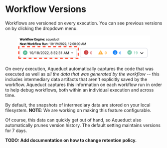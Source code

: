 # Workflow Versions

Workflows are versioned on every execution. You can see previous versions on by clicking the dropdown menu.

<figure><img src="../.gitbook/assets/image (5).png" alt=""><figcaption></figcaption></figure>

On every execution, Aqueduct automatically captures the code that was executed as well as _all the data that was generated by the workflow_ -- this includes intermediary data artifacts that aren't explicitly saved by the workflow. Aqueduct captures this information on each workflow run in order to help debug workflows, both within an individual execution and across time.&#x20;

By default, the snapshots of intermediary data are stored on your local filesystem. **NOTE**: We are working on making this feature configurable.

Of course, this data can quickly get out of hand, so Aqueduct also automatically prunes version history. The default setting maintains versions for 7 days.&#x20;

**TODO: Add documentation on how to change retention policy.**
